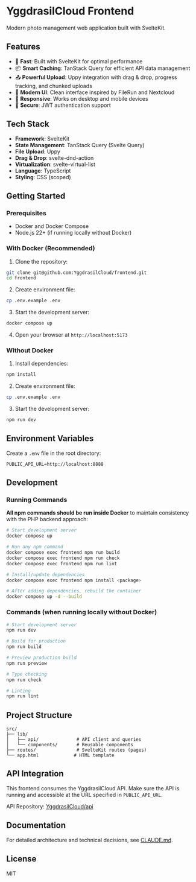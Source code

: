 # YggdrasilCloud Frontend

Modern photo management web application built with SvelteKit.

## Features

- 🚀 **Fast**: Built with SvelteKit for optimal performance
- 📦 **Smart Caching**: TanStack Query for efficient API data management
- 📤 **Powerful Upload**: Uppy integration with drag & drop, progress tracking, and chunked uploads
- 🎨 **Modern UI**: Clean interface inspired by FileRun and Nextcloud
- 📱 **Responsive**: Works on desktop and mobile devices
- 🔐 **Secure**: JWT authentication support

## Tech Stack

- **Framework**: SvelteKit
- **State Management**: TanStack Query (Svelte Query)
- **File Upload**: Uppy
- **Drag & Drop**: svelte-dnd-action
- **Virtualization**: svelte-virtual-list
- **Language**: TypeScript
- **Styling**: CSS (scoped)

## Getting Started

### Prerequisites

- Docker and Docker Compose
- Node.js 22+ (if running locally without Docker)

### With Docker (Recommended)

1. Clone the repository:
```bash
git clone git@github.com:YggdrasilCloud/frontend.git
cd frontend
```

2. Create environment file:
```bash
cp .env.example .env
```

3. Start the development server:
```bash
docker compose up
```

4. Open your browser at `http://localhost:5173`

### Without Docker

1. Install dependencies:
```bash
npm install
```

2. Create environment file:
```bash
cp .env.example .env
```

3. Start the development server:
```bash
npm run dev
```

## Environment Variables

Create a `.env` file in the root directory:

```env
PUBLIC_API_URL=http://localhost:8888
```

## Development

### Running Commands

**All npm commands should be run inside Docker** to maintain consistency with the PHP backend approach:

```bash
# Start development server
docker compose up

# Run any npm command
docker compose exec frontend npm run build
docker compose exec frontend npm run check
docker compose exec frontend npm run lint

# Install/update dependencies
docker compose exec frontend npm install <package>

# After adding dependencies, rebuild the container
docker compose up -d --build
```

### Commands (when running locally without Docker)

```bash
# Start development server
npm run dev

# Build for production
npm run build

# Preview production build
npm run preview

# Type checking
npm run check

# Linting
npm run lint
```

## Project Structure

```
src/
├── lib/
│   ├── api/              # API client and queries
│   └── components/       # Reusable components
├── routes/               # SvelteKit routes (pages)
└── app.html             # HTML template
```

## API Integration

This frontend consumes the YggdrasilCloud API. Make sure the API is running and accessible at the URL specified in `PUBLIC_API_URL`.

API Repository: [YggdrasilCloud/api](https://github.com/YggdrasilCloud/api)

## Documentation

For detailed architecture and technical decisions, see [CLAUDE.md](./CLAUDE.md).

## License

MIT

